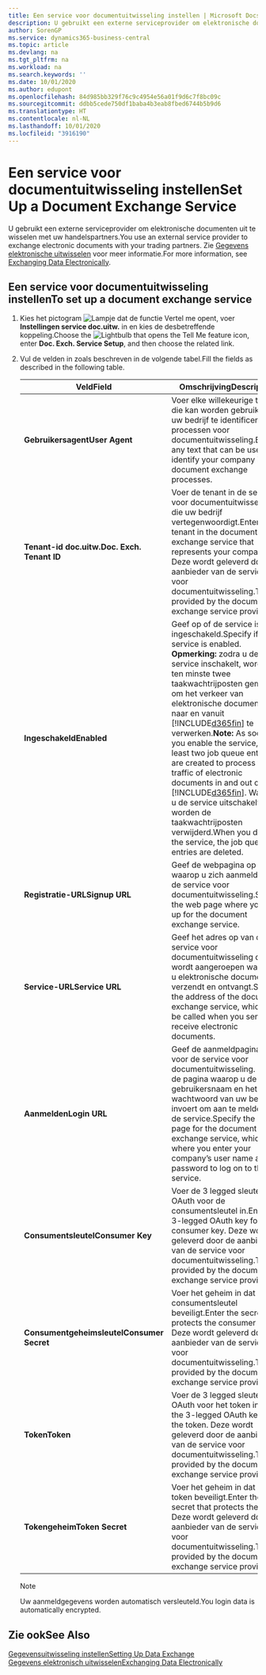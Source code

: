 ```yaml
---
title: Een service voor documentuitwisseling instellen | Microsoft Docs
description: U gebruikt een externe serviceprovider om elektronische documenten uit te wisselen met uw handelspartners.
author: SorenGP
ms.service: dynamics365-business-central
ms.topic: article
ms.devlang: na
ms.tgt_pltfrm: na
ms.workload: na
ms.search.keywords: ''
ms.date: 10/01/2020
ms.author: edupont
ms.openlocfilehash: 84d985bb329f76c9c4954e56a01f9d6c7f8bc09c
ms.sourcegitcommit: ddbb5cede750df1baba4b3eab8fbed6744b5b9d6
ms.translationtype: HT
ms.contentlocale: nl-NL
ms.lasthandoff: 10/01/2020
ms.locfileid: "3916190"
---
```

# <a name="set-up-a-document-exchange-service"></a><span data-ttu-id="d2bc0-103">Een service voor documentuitwisseling instellen</span><span class="sxs-lookup"><span data-stu-id="d2bc0-103">Set Up a Document Exchange Service</span></span>
<span data-ttu-id="d2bc0-104">U gebruikt een externe serviceprovider om elektronische documenten uit te wisselen met uw handelspartners.</span><span class="sxs-lookup"><span data-stu-id="d2bc0-104">You use an external service provider to exchange electronic documents with your trading partners.</span></span> <span data-ttu-id="d2bc0-105">Zie [Gegevens elektronische uitwisselen](across-data-exchange.md) voor meer informatie.</span><span class="sxs-lookup"><span data-stu-id="d2bc0-105">For more information, see [Exchanging Data Electronically](across-data-exchange.md).</span></span>  

## <a name="to-set-up-a-document-exchange-service"></a><span data-ttu-id="d2bc0-106">Een service voor documentuitwisseling instellen</span><span class="sxs-lookup"><span data-stu-id="d2bc0-106">To set up a document exchange service</span></span>  
1. <span data-ttu-id="d2bc0-107">Kies het pictogram ![Lampje dat de functie Vertel me opent](media/ui-search/search_small.png "Vertel me wat u wilt doen"), voer **Instellingen service doc.uitw.** in en kies de desbetreffende koppeling.</span><span class="sxs-lookup"><span data-stu-id="d2bc0-107">Choose the ![Lightbulb that opens the Tell Me feature](media/ui-search/search_small.png "Tell me what you want to do") icon, enter **Doc. Exch. Service Setup**, and then choose the related link.</span></span>  
2. <span data-ttu-id="d2bc0-108">Vul de velden in zoals beschreven in de volgende tabel.</span><span class="sxs-lookup"><span data-stu-id="d2bc0-108">Fill the fields as described in the following table.</span></span>  

    |<span data-ttu-id="d2bc0-109">Veld</span><span class="sxs-lookup"><span data-stu-id="d2bc0-109">Field</span></span>|<span data-ttu-id="d2bc0-110">Omschrijving</span><span class="sxs-lookup"><span data-stu-id="d2bc0-110">Description</span></span>|  
    |---------------------------------|---------------------------------------|  
    |<span data-ttu-id="d2bc0-111">**Gebruikersagent**</span><span class="sxs-lookup"><span data-stu-id="d2bc0-111">**User Agent**</span></span>|<span data-ttu-id="d2bc0-112">Voer elke willekeurige tekst in die kan worden gebruikt om uw bedrijf te identificeren in processen voor documentuitwisseling.</span><span class="sxs-lookup"><span data-stu-id="d2bc0-112">Enter any text that can be used to identify your company in document exchange processes.</span></span>|  
    |<span data-ttu-id="d2bc0-113">**Tenant-id doc.uitw.**</span><span class="sxs-lookup"><span data-stu-id="d2bc0-113">**Doc. Exch. Tenant ID**</span></span>|<span data-ttu-id="d2bc0-114">Voer de tenant in de service voor documentuitwisseling in die uw bedrijf vertegenwoordigt.</span><span class="sxs-lookup"><span data-stu-id="d2bc0-114">Enter the tenant in the document exchange service that represents your company.</span></span> <span data-ttu-id="d2bc0-115">Deze wordt geleverd door de aanbieder van de service voor documentuitwisseling.</span><span class="sxs-lookup"><span data-stu-id="d2bc0-115">This is provided by the document exchange service provider.</span></span>|  
    |<span data-ttu-id="d2bc0-116">**Ingeschakeld**</span><span class="sxs-lookup"><span data-stu-id="d2bc0-116">**Enabled**</span></span>|<span data-ttu-id="d2bc0-117">Geef op of de service is ingeschakeld.</span><span class="sxs-lookup"><span data-stu-id="d2bc0-117">Specify if the service is enabled.</span></span> <span data-ttu-id="d2bc0-118">**Opmerking:** zodra u de service inschakelt, worden ten minste twee taakwachtrijposten gemaakt om het verkeer van elektronische documenten naar en vanuit [!INCLUDE[d365fin](includes/d365fin_md.md)] te verwerken.</span><span class="sxs-lookup"><span data-stu-id="d2bc0-118">**Note:**  As soon as you enable the service, at least two job queue entries are created to process the traffic of electronic documents in and out of [!INCLUDE[d365fin](includes/d365fin_md.md)].</span></span> <span data-ttu-id="d2bc0-119">Wanneer u de service uitschakelt, worden de taakwachtrijposten verwijderd.</span><span class="sxs-lookup"><span data-stu-id="d2bc0-119">When you disable the service, the job queue entries are deleted.</span></span>|  
    |<span data-ttu-id="d2bc0-120">**Registratie-URL**</span><span class="sxs-lookup"><span data-stu-id="d2bc0-120">**Signup URL**</span></span>|<span data-ttu-id="d2bc0-121">Geef de webpagina op waarop u zich aanmeldt voor de service voor documentuitwisseling.</span><span class="sxs-lookup"><span data-stu-id="d2bc0-121">Specify the web page where you sign up for the document exchange service.</span></span>|  
    |<span data-ttu-id="d2bc0-122">**Service-URL**</span><span class="sxs-lookup"><span data-stu-id="d2bc0-122">**Service URL**</span></span>|<span data-ttu-id="d2bc0-123">Geef het adres op van de service voor documentuitwisseling die wordt aangeroepen wanneer u elektronische documenten verzendt en ontvangt.</span><span class="sxs-lookup"><span data-stu-id="d2bc0-123">Specify the address of the document exchange service, which will be called when you send and receive electronic documents.</span></span>|  
    |<span data-ttu-id="d2bc0-124">**Aanmelden**</span><span class="sxs-lookup"><span data-stu-id="d2bc0-124">**Login URL**</span></span>|<span data-ttu-id="d2bc0-125">Geef de aanmeldpagina op voor de service voor documentuitwisseling. Dit is de pagina waarop u de gebruikersnaam en het wachtwoord van uw bedrijf invoert om aan te melden bij de service.</span><span class="sxs-lookup"><span data-stu-id="d2bc0-125">Specify the logon page for the document exchange service, which is where you enter your company’s user name and password to log on to the service.</span></span>|  
    |<span data-ttu-id="d2bc0-126">**Consumentsleutel**</span><span class="sxs-lookup"><span data-stu-id="d2bc0-126">**Consumer Key**</span></span>|<span data-ttu-id="d2bc0-127">Voer de 3 legged sleutel voor OAuth voor de consumentsleutel in.</span><span class="sxs-lookup"><span data-stu-id="d2bc0-127">Enter the 3-legged OAuth key for the consumer key.</span></span> <span data-ttu-id="d2bc0-128">Deze wordt geleverd door de aanbieder van de service voor documentuitwisseling.</span><span class="sxs-lookup"><span data-stu-id="d2bc0-128">This is provided by the document exchange service provider.</span></span>|  
    |<span data-ttu-id="d2bc0-129">**Consumentgeheimsleutel**</span><span class="sxs-lookup"><span data-stu-id="d2bc0-129">**Consumer Secret**</span></span>|<span data-ttu-id="d2bc0-130">Voer het geheim in dat de consumentsleutel beveiligt.</span><span class="sxs-lookup"><span data-stu-id="d2bc0-130">Enter the secret that protects the consumer key.</span></span> <span data-ttu-id="d2bc0-131">Deze wordt geleverd door de aanbieder van de service voor documentuitwisseling.</span><span class="sxs-lookup"><span data-stu-id="d2bc0-131">This is provided by the document exchange service provider.</span></span>|  
    |<span data-ttu-id="d2bc0-132">**Token**</span><span class="sxs-lookup"><span data-stu-id="d2bc0-132">**Token**</span></span>|<span data-ttu-id="d2bc0-133">Voer de 3 legged sleutel voor OAuth voor het token in.</span><span class="sxs-lookup"><span data-stu-id="d2bc0-133">Enter the 3-legged OAuth key for the token.</span></span> <span data-ttu-id="d2bc0-134">Deze wordt geleverd door de aanbieder van de service voor documentuitwisseling.</span><span class="sxs-lookup"><span data-stu-id="d2bc0-134">This is provided by the document exchange service provider.</span></span>|  
    |<span data-ttu-id="d2bc0-135">**Tokengeheim**</span><span class="sxs-lookup"><span data-stu-id="d2bc0-135">**Token Secret**</span></span>|<span data-ttu-id="d2bc0-136">Voer het geheim in dat het token beveiligt.</span><span class="sxs-lookup"><span data-stu-id="d2bc0-136">Enter the secret that protects the token.</span></span> <span data-ttu-id="d2bc0-137">Deze wordt geleverd door de aanbieder van de service voor documentuitwisseling.</span><span class="sxs-lookup"><span data-stu-id="d2bc0-137">This is provided by the document exchange service provider.</span></span>|  

    > [!NOTE]  
    > <span data-ttu-id="d2bc0-138">Uw aanmeldgegevens worden automatisch versleuteld.</span><span class="sxs-lookup"><span data-stu-id="d2bc0-138">You login data is automatically encrypted.</span></span>

## <a name="see-also"></a><span data-ttu-id="d2bc0-139">Zie ook</span><span class="sxs-lookup"><span data-stu-id="d2bc0-139">See Also</span></span>  
[<span data-ttu-id="d2bc0-140">Gegevensuitwisseling instellen</span><span class="sxs-lookup"><span data-stu-id="d2bc0-140">Setting Up Data Exchange</span></span>](across-set-up-data-exchange.md)  
[<span data-ttu-id="d2bc0-141">Gegevens elektronisch uitwisselen</span><span class="sxs-lookup"><span data-stu-id="d2bc0-141">Exchanging Data Electronically</span></span>](across-data-exchange.md)
